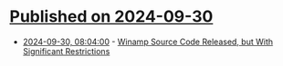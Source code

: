 # [Published on 2024-09-30](index.md)

* [2024-09-30, 08:04:00](https://soylentnews.org/article.pl?sid=24/09/29/1335247&from=rss) - [Winamp Source Code Released, but With Significant Restrictions](https://soylentnews.org/article.pl?sid=24/09/29/1335247&from=rss)
